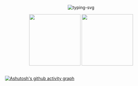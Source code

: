 <p align="center">
   <img src="https://readme-typing-svg.herokuapp.com/?color=165DFF&size=21&center=true&lines=%E7%A5%9D%E4%BD%A0%E4%BB%8A%E6%97%A5%E5%86%99%E4%BB%A3%E7%A0%81%E6%84%89%E5%BF%AB" alt="typing-svg">
</p>


<div align="center">
<img height="170px" src="https://github-readme-stats.vercel.app/api?username=79W" />  
<img height="170px" src="https://github-readme-stats.vercel.app/api/top-langs/?username=79W&layout=compact&langs_count=8" />
</div>

<div align="center">
<span>&emsp;&emsp;</span>
<span>&emsp;&emsp;</span>
</div>

[![Ashutosh's github activity graph](https://github-readme-activity-graph.cyclic.app/graph?username=79W&bg_color=transparent&color=165dff&line=165dff&point=165dff&area=true&hide_border=true)](https://github.com/79w)

